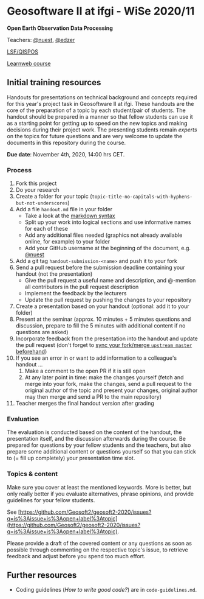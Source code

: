 # Geosoftware II at ifgi - WiSe 2020/11

**Open Earth Observation Data Processing**

Teachers: [@nuest](https://github.com/nuest/), [@edzer](http://github.com/edzer/)

[LSF/QISPOS](https://studium.uni-muenster.de/qisserver/rds?state=verpublish&status=init&vmfile=no&publishid=324127&moduleCall=webInfo&publishConfFile=webInfo&publishSubDir=veranstaltung)

[Learnweb course](https://xsso.uni-muenster.de/LearnWeb/learnweb2/course/view.php?id=47675)

## Initial training resources

Handouts for presentations on technical background and concepts required for this year's project task in Geosoftware II at ifgi.
These handouts are the core of the preparation of a topic by each student/pair of students.
The handout should be prepared in a manner so that fellow students can use it as a starting point for getting up to speed on the new topics and making decisions during their project work.
The presenting students remain _experts_ on the topics for future questions and are very welcome to update the documents in this repository during the course.

**Due date**: November 4th, 2020, 14:00 hrs CET.

### Process

1. Fork this project
1. Do your research
1. Create a folder for your topic (`topic-title-no-capitals-with-hyphens-but-not-underscores`)
1. Add a file `handout.md` file in your folder
    * Take a look at the [markdown syntax](https://guides.github.com/features/mastering-markdown/)
    * Split up your work into logical sections and use informative names for each of these
    * Add any additional files needed (graphics not already available online, for example) to your folder
    * Add your GitHub username at the beginning of the document, e.g. [@nuest](https://github.com/nuest/)
1. Add a git tag `handout-submission-<name>` and push it to your fork
1. Send a pull request before the submission deadline containing your handout (not the presentation)
    * Give the pull request a useful name and description, and @-mention all contributors in the pull request description
    * Implement the feedback by the lecturers
    * Update the pull request by pushing the changes to your repository
1. Create a presentation based on your handout (optional: add it to your folder)
1. Present at the seminar (approx. 10 minutes + 5 minutes questions and discussion, prepare to fill the 5 minutes with additional content if no questions are asked)
1. Incorporate feedback from the presentation into the handout and update the pull request (don't forget to [sync your fork/merge `upstream master` beforehand](https://help.github.com/articles/syncing-a-fork/))
1. If you see an error in or want to add information to a colleague's handout ...
    1. Make a comment to the open PR if it is still open
    1. At any later point in time: make the changes yourself (fetch and merge into your fork, make the changes, send a pull request to the original author of the topic and present your changes, original author may then merge and send a PR to the main repository)
1. Teacher merges the final handout version after grading

### Evaluation

The evaluation is conducted based on the content of the handout, the presentation itself, and the discussion afterwards during the course.
Be prepared for questions by your fellow students and the teachers, but also prepare some additional content or questions yourself so that you can stick to (= fill up completely) your presentation time slot.

### Topics & content

Make sure you cover at least the mentioned keywords.
More is better, but only really better if you evaluate alternatives, phrase opinions, and provide guidelines for your fellow students.

See [https://github.com/Geosoft2/geosoft2-2020/issues?q=is%3Aissue+is%3Aopen+label%3Atopic](https://github.com/Geosoft2/geosoft2-2020/issues?q=is%3Aissue+is%3Aopen+label%3Atopic).

Please provide a draft of the covered content or any questions as soon as possible through commenting on the respective topic's issue, to retrieve feedback and adjust before you spend too much effort.

## Further resources

* Coding guidelines (*How to write good code?*) are in `code-guidelines.md`.
